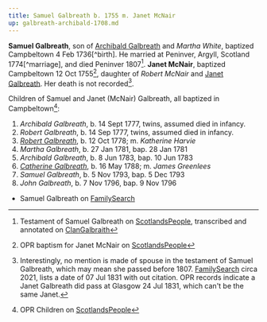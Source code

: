 ```yaml
---
title: Samuel Galbreath b. 1755 m. Janet McNair
up: galbreath-archibald-1708.md
---
```


**Samuel Galbreath**, son of [Archibald Galbreath](galbreath-archibald-1708.md) and *Martha White*, baptized Campbeltown 4 Feb 1736[^birth]. He married at Peninver, Argyll, Scotland 1774[^marriage], and died Peninver 1807[^death]. **Janet McNair**, baptized Campbeltown 12 Oct 1755[^janet], daughter of *Robert McNair* and [Janet Galbreath](galbreath-janet-1718.md). Her death is not recorded[^janet-death].

Children of Samuel and Janet (McNair) Galbreath, all baptized in Campbeltown[^children]:

1. *Archibald Galbreath*, b. 14 Sept 1777, twins, assumed died in infancy.
2. *Robert Galbreath*, b. 14 Sep 1777, twins, assumed died in infancy.
3. [*Robert Galbreath*](galbreath-robert-1778.md), b. 12 Oct 1778; m. *Katherine Harvie*
4. *Martha Galbreath*, b. 27 Jan 1781, bap. 28 Jan 1781
5. *Archibald Galbreath*, b. 8 Jun 1783, bap. 10 Jun 1783
6. [*Catherine Galbreath*](galbreath-catherine-1788.md), b. 16 May 1788; m. *James Greenlees*
7. *Samuel Galbreath*, b. 5 Nov 1793, bap. 5 Dec 1793
8. *John Galbreath*, b. 7 Nov 1796, bap. 9 Nov 1796

- Samuel Galbreath on [FamilySearch](https://www.familysearch.org/tree/person/details/M1Y6-H41)

[^children]: OPR Children on [ScotlandsPeople](https://www.scotlandspeople.gov.uk/record-results?search_type=people&event=%28B%20OR%20C%20OR%20S%29&record_type%5B0%5D=opr_births&church_type=Old%20Parish%20Registers&dl_cat=church&dl_rec=church-births-baptisms&surname=galbreath&surname_so=exact&forename_so=starts&from_year=1775&to_year=1800&parent_names=galbreath&parent_names_so=exact&parent_name_two=mcnair&parent_name_two_so=exact&county=ARGYLL&record=Church%20of%20Scotland%20%28old%20parish%20registers%29%20Roman%20Catholic%20Church%20Other%20churches&rd_real_name%5B0%5D=CAMPBELTOWN%20%28LANDWARD%29%20OR%20CAMPBELTOWN%20%28BURGH%29%20OR%20CAMPBELTOWN&rd_display_name%5B0%5D=CAMPBELTOWN%20%28LANDWARD%29%7CCAMPBELTOWN%20%28BURGH%29%7CCAMPBELTOWN_CAMPBELTOWN&rd_label%5B0%5D=CAMPBELTOWN&rd_name%5B0%5D=CAMPBELTOWN%20%2ALANDWARD%2A%20OR%20CAMPBELTOWN%20%2ABURGH%2A%20OR%20CAMPBELTOWN&sort=asc&order=Date&field=year)

[^death]: Testament of Samuel Galbreath on [ScotlandsPeople](https://www.scotlandspeople.gov.uk/record-results?search_type=people&dl_cat=legal&dl_rec=legal-wills-testaments&surname=galbreath%20&surname_so=exact&forename=samuel%20&forename_so=starts&from_year=1807&to_year=1808&record_type=wills_testaments), transcribed and annotated on [ClanGalbraith](http://clangalbraith.org/MembersOnly/Wills/Scottish/SamuelGalbeath1808.htm)

[^janet]: OPR baptism for Janet McNair on [ScotlandsPeople](https://www.scotlandspeople.gov.uk/record-results?search_type=people&event=%28B%20OR%20C%20OR%20S%29&record_type%5B0%5D=opr_births&church_type=Old%20Parish%20Registers&dl_cat=church&dl_rec=church-births-baptisms&surname=mcnair&surname_so=exact&forename=janet&forename_so=starts&sex=F&from_year=1755&to_year=1755&parent_names_so=exact&parent_name_two_so=exact&county=ARGYLL&record=Church%20of%20Scotland%20%28old%20parish%20registers%29%20Roman%20Catholic%20Church%20Other%20churches&rd_real_name%5B0%5D=CAMPBELTOWN%20%28LANDWARD%29%20OR%20CAMPBELTOWN%20%28BURGH%29%20OR%20CAMPBELTOWN&rd_display_name%5B0%5D=CAMPBELTOWN%20%28LANDWARD%29%7CCAMPBELTOWN%20%28BURGH%29%7CCAMPBELTOWN_CAMPBELTOWN&rd_label%5B0%5D=CAMPBELTOWN&rd_name%5B0%5D=CAMPBELTOWN%20%2ALANDWARD%2A%20OR%20CAMPBELTOWN%20%2ABURGH%2A%20OR%20CAMPBELTOWN)

[^janet-death]: Interestingly, no mention is made of spouse in the testament of Samuel Galbreath, which may mean she passed before 1807.  [FamilySearch](https://www.familysearch.org/tree/person/details/LVX6-RKP) circa 2021, lists a date of 07 Jul 1831 with out citation.  OPR records indicate a Janet Galbreath did pass at Glasgow 24 Jul 1831, which can't be the same Janet.
